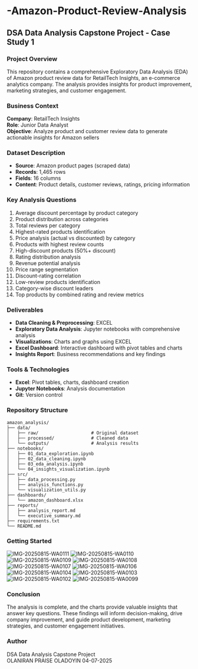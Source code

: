 # -Amazon-Product-Review-Analysis

## DSA Data Analysis Capstone Project - Case Study 1

### Project Overview
This repository contains a comprehensive Exploratory Data Analysis (EDA) of Amazon product review data for RetailTech Insights, an e-commerce analytics company. The analysis provides insights for product improvement, marketing strategies, and customer engagement.

### Business Context
**Company**: RetailTech Insights  
**Role**: Junior Data Analyst  
**Objective**: Analyze product and customer review data to generate actionable insights for Amazon sellers

### Dataset Description
- **Source**: Amazon product pages (scraped data)
- **Records**: 1,465 rows
- **Fields**: 16 columns
- **Content**: Product details, customer reviews, ratings, pricing information

### Key Analysis Questions
1. Average discount percentage by product category
2. Product distribution across categories
3. Total reviews per category
4. Highest-rated products identification
5. Price analysis (actual vs discounted) by category
6. Products with highest review counts
7. High-discount products (50%+ discount)
8. Rating distribution analysis
9. Revenue potential analysis
10. Price range segmentation
11. Discount-rating correlation
12. Low-review products identification
13. Category-wise discount leaders
14. Top products by combined rating and review metrics

### Deliverables
- **Data Cleaning & Preprocessing**: EXCEL
- **Exploratory Data Analysis**: Jupyter notebooks with comprehensive analysis
- **Visualizations**: Charts and graphs using EXCEL
- **Excel Dashboard**: Interactive dashboard with pivot tables and charts
- **Insights Report**: Business recommendations and key findings

### Tools & Technologies
- **Excel**: Pivot tables, charts, dashboard creation
- **Jupyter Notebooks**: Analysis documentation
- **Git**: Version control

### Repository Structure
```
amazon_analysis/
├── data/
│   ├── raw/                    # Original dataset
│   ├── processed/              # Cleaned data
│   └── outputs/                # Analysis results
├── notebooks/
│   ├── 01_data_exploration.ipynb
│   ├── 02_data_cleaning.ipynb
│   ├── 03_eda_analysis.ipynb
│   └── 04_insights_visualization.ipynb
├── src/
│   ├── data_processing.py
│   ├── analysis_functions.py
│   └── visualization_utils.py
├── dashboards/
│   └── amazon_dashboard.xlsx
├── reports/
│   ├── analysis_report.md
│   └── executive_summary.md
├── requirements.txt
└── README.md
```

### Getting Started
![IMG-20250815-WA0111](https://github.com/user-attachments/assets/ebfe635b-cb3f-4bba-a77e-d1598181cd63)
![IMG-20250815-WA0110](https://github.com/user-attachments/assets/09474379-0ff0-4907-a145-4f2d0b910084)
![IMG-20250815-WA0109](https://github.com/user-attachments/assets/c412cf25-63f4-4ad2-87b2-1ffc2e84d2d8)
![IMG-20250815-WA0108](https://github.com/user-attachments/assets/c0ec3ffd-e8bb-4262-9e0a-5a67f262911e)
![IMG-20250815-WA0107](https://github.com/user-attachments/assets/38ec21ce-58a1-40b8-908c-27eeb4edcb1f)
![IMG-20250815-WA0106](https://github.com/user-attachments/assets/b7e6bc1c-72a5-42ef-9ee5-ed1a8f992e24)
![IMG-20250815-WA0104](https://github.com/user-attachments/assets/45c9912e-4b94-492e-87db-a8397907234c)
![IMG-20250815-WA0103](https://github.com/user-attachments/assets/170f37d9-cfd9-49d0-97ed-ea28240254b5)
![IMG-20250815-WA0102](https://github.com/user-attachments/assets/fc73b7a6-1a2b-4523-b75a-2cf7f5e0c810)
![IMG-20250815-WA0099](https://github.com/user-attachments/assets/f1115d65-65fe-4659-8397-db4340252da0)

### Conclusion
 The analysis is complete, and the charts provide valuable insights that answer key questions. These findings will inform decision-making, drive company improvement, and guide product development, marketing strategies, and customer engagement initiatives.

### Author
DSA Data Analysis Capstone Project  
OLANIRAN PRAISE OLADOYIN 
04-07-2025
